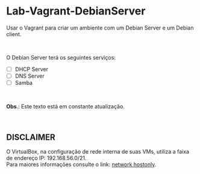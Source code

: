 # Lab-Vagrant-DebianServer

Usar o Vagrant para criar um ambiente com um Debian Server e um Debian  client.

<br>

O  Debian Server terá os seguintes serviços:

- [ ] DHCP Server
- [ ] DNS Server
- [ ] Samba

<br>
      
**Obs**.: Este texto está em constante atualização.

<br>
     
## DISCLAIMER

O VirtualBox, na configuração de rede interna de suas VMs, utiliza a faixa de endereço IP: 192.168.56.0/21.  
Para maiores informações consulte o link: [network hostonly](https://www.virtualbox.org/manual/ch06.html#network_hostonly).


